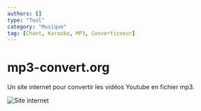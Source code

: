 ```yaml
---
authors: []
type: "Tool"
category: "Musique"
tag: [Chant, Karaoke, MP3, Convertisseur]
---
```


# mp3-convert.org

Un site internet pour convertir les vidéos Youtube en fichier mp3.

![Site internet](https://mp3-convert.org/)
